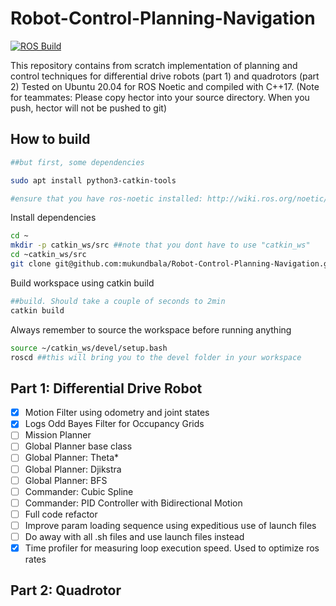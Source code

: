 # Robot-Control-Planning-Navigation
[![ROS Build](https://github.com/mukundbala/Robot-Control-Planning-Navigation/actions/workflows/main.yml/badge.svg?branch=main)](https://github.com/mukundbala/Robot-Control-Planning-Navigation/actions/workflows/main.yml)

This repository contains from scratch implementation of planning and control techniques for differential drive robots (part 1) and quadrotors (part 2)
Tested on Ubuntu 20.04 for ROS Noetic and compiled with C++17.
(Note for teammates: Please copy hector into your source directory. When you push, hector will not be pushed to git)
## How to build

```bash
##but first, some dependencies

sudo apt install python3-catkin-tools

#ensure that you have ros-noetic installed: http://wiki.ros.org/noetic/Installation/Ubuntu
```
Install dependencies
```bash
cd ~
mkdir -p catkin_ws/src ##note that you dont have to use "catkin_ws"
cd ~catkin_ws/src
git clone git@github.com:mukundbala/Robot-Control-Planning-Navigation.git
```
Build workspace using catkin build
```bash
##build. Should take a couple of seconds to 2min
catkin build
```
Always remember to source the workspace before running anything
```bash
source ~/catkin_ws/devel/setup.bash
roscd ##this will bring you to the devel folder in your workspace
```

## Part 1: Differential Drive Robot

- [X] Motion Filter using odometry and joint states
- [X] Logs Odd Bayes Filter for Occupancy Grids
- [ ] Mission Planner
- [ ] Global Planner base class
- [ ] Global Planner: Theta*
- [ ] Global Planner: Djikstra
- [ ] Global Planner: BFS
- [ ] Commander: Cubic Spline
- [ ] Commander: PID Controller with Bidirectional Motion
- [ ] Full code refactor
- [ ] Improve param loading sequence using expeditious use of launch files
- [ ] Do away with all .sh files and use launch files instead
- [X] Time profiler for measuring loop execution speed. Used to optimize ros rates 
## Part 2: Quadrotor


